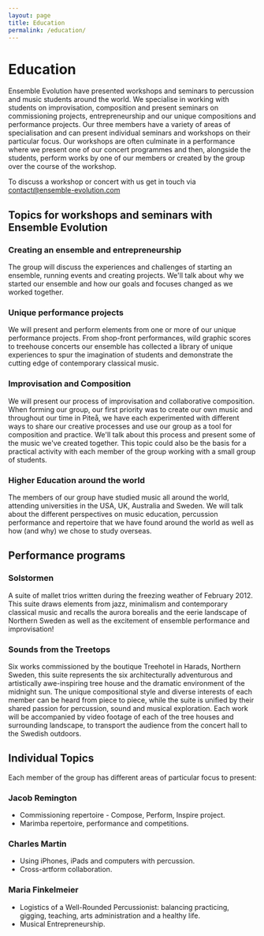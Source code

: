 ```yaml
---
layout: page
title: Education
permalink: /education/
---
```


# Education

Ensemble Evolution have presented workshops and seminars to percussion and music students around the world. We specialise in working with students on improvisation, composition and present seminars on commissioning projects, entrepreneurship and our unique compositions and performance projects. Our three members have a variety of areas of specialisation and can present individual seminars and workshops on their particular focus. Our workshops are often culminate in a performance where we present one of our concert programmes and then, alongside the students, perform works by one of our members or created by the group over the course of the workshop.

To discuss a workshop or concert with us get in touch via [contact@ensemble-evolution.com](mailto://contact@ensemble-evolution.com)

## Topics for workshops and seminars with Ensemble Evolution

### Creating an ensemble and entrepreneurship

The group will discuss the experiences and challenges of starting an ensemble, running events and creating projects. We'll talk about why we started our ensemble and how our goals and focuses changed as we worked together.

### Unique performance projects

We will present and perform elements from one or more of our unique performance projects. From shop-front performances, wild graphic scores to treehouse concerts our ensemble has collected a library of unique experiences to spur the imagination of students and demonstrate the cutting edge of contemporary classical music.

### Improvisation and Composition

We will present our process of improvisation and collaborative composition. When forming our group, our first priority was to create our own music and throughout our time in Piteå, we have each experimented with different ways to share our creative processes and use our group as a tool for composition and practice. We'll talk about this process and present some of the music we've created together. This topic could also be the basis for a practical activity with each member of the group working with a small group of students.

### Higher Education around the world

The members of our group have studied music all around the world, attending universities in the USA, UK, Australia and Sweden. We will talk about the different perspectives on music education, percussion performance and repertoire that we have found around the world as well as how (and why) we chose to study overseas.

## Performance programs

### Solstormen

A suite of mallet trios written during the freezing weather of February 2012. This suite draws elements from jazz, minimalism and contemporary classical music and recalls the aurora borealis and the eerie landscape of Northern Sweden as well as the excitement of ensemble performance and improvisation!

### Sounds from the Treetops

Six works commissioned by the boutique Treehotel in Harads, Northern Sweden, this suite represents the six architecturally adventurous and artistically awe-inspiring tree house and the dramatic environment of the midnight sun. The unique compositional style and diverse interests of each member can be heard from piece to piece, while the suite is unified by their shared passion for percussion, sound and musical exploration. Each work will be accompanied by video footage of each of the tree houses and surrounding landscape, to transport the audience from the concert hall to the Swedish outdoors.

## Individual Topics

Each member of the group has different areas of particular focus to present:

### Jacob Remington

- Commissioning repertoire - Compose, Perform, Inspire project.
- Marimba repertoire, performance and competitions.

### Charles Martin

- Using iPhones, iPads and computers with percussion.
- Cross-artform collaboration.

### Maria Finkelmeier

- Logistics of a Well-Rounded Percussionist: balancing practicing, gigging, teaching, arts administration and a healthy life.
- Musical Entrepreneurship.
